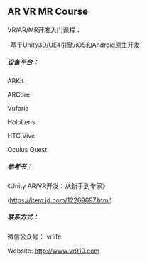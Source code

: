 ## AR VR MR Course

VR/AR/MR开发入门课程：

-基于Unity3D/UE4引擎/iOS和Android原生开发

##### 设备平台：

ARKit
 
ARCore 

Vuforia

HoloLens

HTC Vive

Oculus Quest


##### 参考书：

《Unity AR/VR开发：从新手到专家》

(https://item.jd.com/12269697.html)


##### 联系方式：

微信公众号： vrlife

Website: http://www.vr910.com

